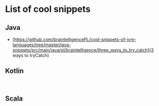 # List of cool snippets


## Java
* [https://github.com/braintelligencePL/cool-snippets-of-jvm-languages/tree/master/java-snippets/src/main/java/pl/braintelligence/three_ways_to_try_catch](3 ways to tryCatch)

## Kotlin
<br>

## Scala
<br> 
